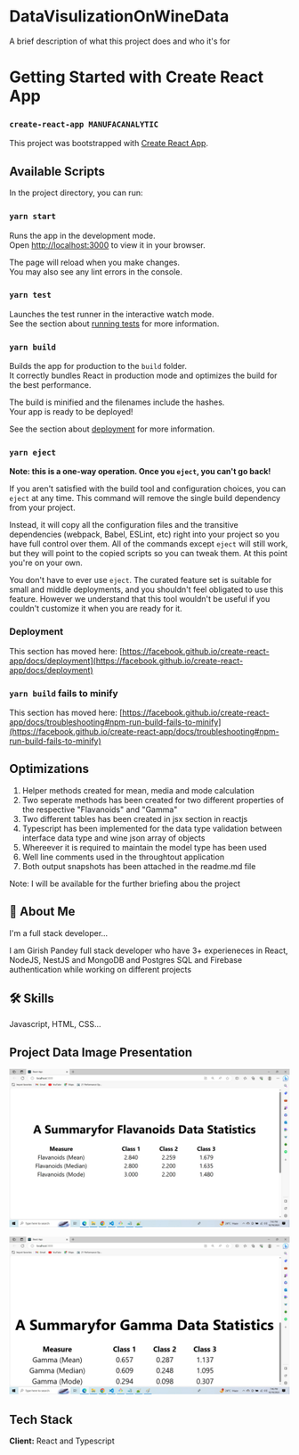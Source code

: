 
# DataVisulizationOnWineData

A brief description of what this project does and who it's for


# Getting Started with Create React App

### `create-react-app MANUFACANALYTIC`

This project was bootstrapped with [Create React App](https://github.com/facebook/create-react-app).

## Available Scripts

In the project directory, you can run:

### `yarn start`

Runs the app in the development mode.\
Open [http://localhost:3000](http://localhost:3000) to view it in your browser.

The page will reload when you make changes.\
You may also see any lint errors in the console.

### `yarn test`

Launches the test runner in the interactive watch mode.\
See the section about [running tests](https://facebook.github.io/create-react-app/docs/running-tests) for more information.

### `yarn build`

Builds the app for production to the `build` folder.\
It correctly bundles React in production mode and optimizes the build for the best performance.

The build is minified and the filenames include the hashes.\
Your app is ready to be deployed!

See the section about [deployment](https://facebook.github.io/create-react-app/docs/deployment) for more information.

### `yarn eject`

**Note: this is a one-way operation. Once you `eject`, you can't go back!**

If you aren't satisfied with the build tool and configuration choices, you can `eject` at any time. This command will remove the single build dependency from your project.

Instead, it will copy all the configuration files and the transitive dependencies (webpack, Babel, ESLint, etc) right into your project so you have full control over them. All of the commands except `eject` will still work, but they will point to the copied scripts so you can tweak them. At this point you're on your own.

You don't have to ever use `eject`. The curated feature set is suitable for small and middle deployments, and you shouldn't feel obligated to use this feature. However we understand that this tool wouldn't be useful if you couldn't customize it when you are ready for it.

### Deployment

This section has moved here: [https://facebook.github.io/create-react-app/docs/deployment](https://facebook.github.io/create-react-app/docs/deployment)

### `yarn build` fails to minify

This section has moved here: [https://facebook.github.io/create-react-app/docs/troubleshooting#npm-run-build-fails-to-minify](https://facebook.github.io/create-react-app/docs/troubleshooting#npm-run-build-fails-to-minify)

## Optimizations

1) Helper methods created for mean, media and mode calculation
2) Two seperate methods has been created for two different properties of the respective "Flavanoids" and "Gamma"
3) Two different tables has been created in jsx section in reactjs
4) Typescript has been implemented for the data type validation between interface data type and wine json array of objects
5) Whereever it is required to maintain the model type has been used
6) Well line comments used in the throughtout application
7) Both output snapshots has been attached in the readme.md file

Note: I will be available for the further briefing abou the project 
## 🚀 About Me
I'm a full stack developer...

I am Girish Pandey full stack developer who have 3+ experieneces in React, NodeJS, NestJS and MongoDB and Postgres SQL and Firebase authentication while working on different projects

## 🛠 Skills
Javascript, HTML, CSS...

## Project Data Image Presentation

![Flavanoids Measurement](Flavanoids_Measurement.jpg)

![Gamma Measurement](Gamma_Measurement.jpg)


## Tech Stack

**Client:** React and Typescript

